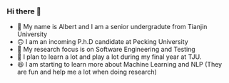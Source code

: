### Hi there 👋
- 🥳 My name is Albert and I am a senior undergradute from Tianjin University
- 🙃 I am an incoming P.h.D candidate at Pecking University
- 🔭 My research focus is on Software Engineering and Testing
- 🌱 I plan to learn a lot and play a lot during my final year at TJU. 
- 😆 I am starting to learn more about Machine Learning and NLP (They are fun and help me a lot when doing research)



